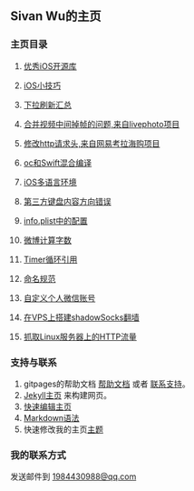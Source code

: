 ## Sivan Wu的主页

### 主页目录

1. [优秀iOS开源库](https://supergithuber.github.io/ios/openSourceLibrary)

2. [iOS小技巧](https://supergithuber.github.io/ios/iOSTips)

3. [下拉刷新汇总](https://supergithuber.github.io/ios/pullToRefresh)

4. [合并视频中间掉帧的问题,来自livephoto项目](https://supergithuber.github.io/ios/mergeVideo)

5. [修改http请求头,来自网易考拉海购项目](https://supergithuber.github.io/ios/modifyHTTPHeader)

6. [oc和Swift混合编译](https://supergithuber.github.io/ios/ocMixSwift)

7. [iOS多语言环境](https://supergithuber.github.io/ios/multiLanguage)

8. [第三方键盘内容方向错误](https://supergithuber.github.io/ios/thirdPartyKeyboard)

9. [info.plist中的配置](https://supergithuber.github.io/ios/infoConfiguration)

10. [微博计算字数](https://supergithuber.github.io/ios/countWord)

11. [Timer循环引用](https://supergithuber.github.io/ios/TimerRetainCycle)

12. [命名规范](https://supergithuber.github.io/ios/NamingBasics)

13. [自定义个人微信账号](https://supergithuber.github.io/vps/weChatRobot)

14. [在VPS上搭建shadowSocks翻墙](https://supergithuber.github.io/vps/shadowSocks)

15. [抓取Linux服务器上的HTTP流量](https://supergithuber.github.io/vps/httpry)

### 支持与联系

1. gitpages的帮助文档 [帮助文档](https://help.github.com/categories/github-pages-basics/) 或者 [联系支持](https://github.com/contact)。
2. [Jekyll主页](https://jekyllrb.com/) 来构建网页。
3. [快速编辑主页](https://github.com/supergithuber/supergithuber.github.io/edit/master/index.md)
4. [Markdown语法](https://guides.github.com/features/mastering-markdown/)
5. 快速修改我的主页[主题](https://github.com/supergithuber/supergithuber.github.io/settings)

### 我的联系方式
发送邮件到 1984430988@qq.com
